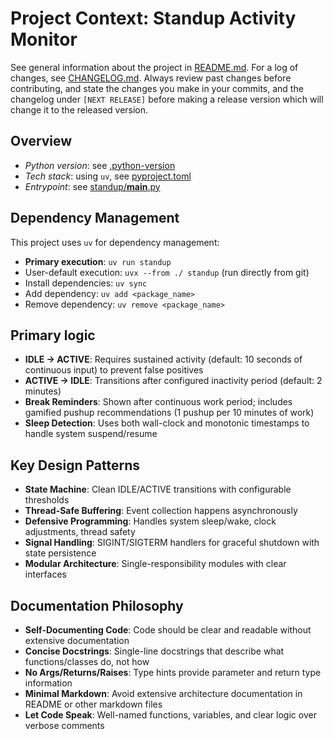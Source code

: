 # Project Context: Standup Activity Monitor

See general information about the project in [README.md](README.md).
For a log of changes, see [CHANGELOG.md](CHANGELOG.md).
Always review past changes before contributing, and state the changes you make in your commits, and the changelog under `[NEXT RELEASE]` before making a release version which will change it to the released version.

## Overview

- *Python version*: see [.python-version](.python-version)
- *Tech stack*: using `uv`, see [pyproject.toml](pyproject.toml)
- *Entrypoint*: see [standup/__main__.py](standup/__main__.py)

## Dependency Management
This project uses `uv` for dependency management:
- **Primary execution**: `uv run standup`
- User-default execution: `uvx --from ./ standup` (run directly from git)
- Install dependencies: `uv sync`
- Add dependency: `uv add <package_name>`
- Remove dependency: `uv remove <package_name>`

## Primary logic
- **IDLE → ACTIVE**: Requires sustained activity (default: 10 seconds of continuous input) to prevent false positives
- **ACTIVE → IDLE**: Transitions after configured inactivity period (default: 2 minutes)
- **Break Reminders**: Shown after continuous work period; includes gamified pushup recommendations (1 pushup per 10 minutes of work)
- **Sleep Detection**: Uses both wall-clock and monotonic timestamps to handle system suspend/resume

## Key Design Patterns
- **State Machine**: Clean IDLE/ACTIVE transitions with configurable thresholds
- **Thread-Safe Buffering**: Event collection happens asynchronously
- **Defensive Programming**: Handles system sleep/wake, clock adjustments, thread safety
- **Signal Handling**: SIGINT/SIGTERM handlers for graceful shutdown with state persistence
- **Modular Architecture**: Single-responsibility modules with clear interfaces

## Documentation Philosophy
- **Self-Documenting Code**: Code should be clear and readable without extensive documentation
- **Concise Docstrings**: Single-line docstrings that describe what functions/classes do, not how
- **No Args/Returns/Raises**: Type hints provide parameter and return type information
- **Minimal Markdown**: Avoid extensive architecture documentation in README or other markdown files
- **Let Code Speak**: Well-named functions, variables, and clear logic over verbose comments
